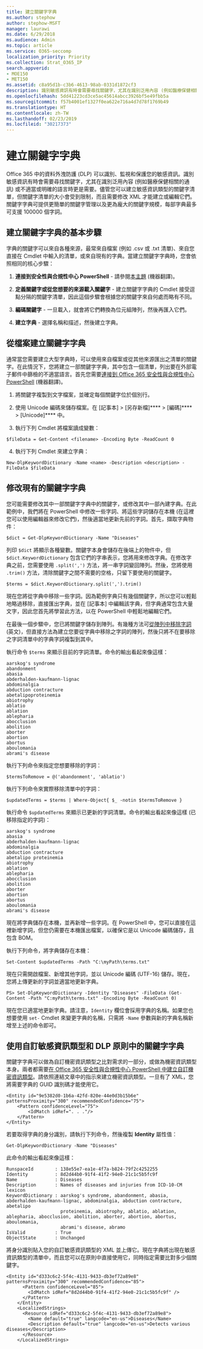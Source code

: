 ```yaml
---
title: 建立關鍵字字典
ms.author: stephow
author: stephow-MSFT
manager: laurawi
ms.date: 6/29/2018
ms.audience: Admin
ms.topic: article
ms.service: O365-seccomp
localization_priority: Priority
ms.collection: Strat_O365_IP
search.appverid:
- MOE150
- MET150
ms.assetid: c8a95d1b-c3b6-4613-98ab-0331d1872cf3
description: 識別敏感資訊有時會需要尋找關鍵字，尤其在識別泛用內容 (例如醫療保健相關的通訊) 或不適當或明確的語言時更是需要。儘管您可以建立敏感資訊類型的關鍵字清單，但關鍵字清單的大小會受到限制，而且需要修改 XML 才能建立或編輯它們。關鍵字字典可提供更簡單的關鍵字管理以及更為龐大的關鍵字規模，每部字典最多可支援 100,000 個字詞。
ms.openlocfilehash: 5dd41223cd3ce5ac45614abcc3926bf5e49fbb5a
ms.sourcegitcommit: f57b4001ef1327f0ea622e716a4d7d78f1769b49
ms.translationtype: HT
ms.contentlocale: zh-TW
ms.lasthandoff: 02/23/2019
ms.locfileid: "30217373"
---
```

# <a name="create-a-keyword-dictionary"></a>建立關鍵字字典

Office 365 中的資料外洩防護 (DLP) 可以識別、監視和保護您的敏感資訊。識別敏感資訊有時會需要尋找關鍵字，尤其在識別泛用內容 (例如醫療保健相關的通訊) 或不適當或明確的語言時更是需要。儘管您可以建立敏感資訊類型的關鍵字清單，但關鍵字清單的大小會受到限制，而且需要修改 XML 才能建立或編輯它們。關鍵字字典可提供更簡單的關鍵字管理以及更為龐大的關鍵字規模，每部字典最多可支援 100000 個字詞。
  
## <a name="basic-steps-to-creating-a-keyword-dictionary"></a>建立關鍵字字典的基本步驟

字典的關鍵字可以來自各種來源，最常來自檔案 (例如 .csv 或 .txt 清單)、來自您直接在 Cmdlet 中輸入的清單，或來自現有的字典。當建立關鍵字字典時，您會依照相同的核心步驟：
  
1. **連接到安全性與合規性中心 PowerShell** - 請參閱[本主題](https://docs.microsoft.com/zh-TW/powershell/exchange/office-365-scc/connect-to-scc-powershell/connect-to-scc-powershell) (機器翻譯)。
    
2. **定義關鍵字或從您想要的來源載入關鍵字** - 建立關鍵字字典的 Cmdlet 接受逗點分隔的關鍵字清單，因此這個步驟會根據您的關鍵字來自何處而略有不同。 
    
3. **編碼關鍵字** - 一旦載入，就會將它們轉換為位元組陣列，然後再匯入它們。 
    
4. **建立字典** - 選擇名稱和描述，然後建立字典。 
    
## <a name="create-a-keyword-dictionary-from-a-file"></a>從檔案建立關鍵字字典

通常當您需要建立大型字典時，可以使用來自檔案或從其他來源匯出之清單的關鍵字。在此情況下，您將建立一部關鍵字字典，其中包含一個清單，列出要在外部電子郵件中篩檢的不適當語言。首先您需要[連接到 Office 365 安全性與合規性中心 PowerShell](https://docs.microsoft.com/zh-TW/powershell/exchange/office-365-scc/connect-to-scc-powershell/connect-to-scc-powershell) (機器翻譯)。
  
1. 將關鍵字複製到文字檔案，並確定每個關鍵字位於個別行。
    
2. 使用 Unicode 編碼來儲存檔案。在 [記事本] \> [另存新檔]**** \> [編碼]**** \> [Unicode]**** 中。
    
3. 執行下列 Cmdlet 將檔案讀成變數：
    
  ```
  $fileData = Get-Content <filename> -Encoding Byte -ReadCount 0
  ```

4. 執行下列 Cmdlet 來建立字典：
    
  ```
  New-DlpKeywordDictionary -Name <name> -Description <description> -FileData $fileData
  ```

## <a name="modifying-an-existing-keyword-dictionary"></a>修改現有的關鍵字字典

您可能需要修改其中一部關鍵字字典中的關鍵字，或修改其中一部內建字典。在此範例中，我們將在 PowerShell 中修改一些字詞、將這些字詞儲存在本機 (在這裡您可以使用編輯器來修改它們)，然後適當地更新先前的字詞。首先，擷取字典物件：
  
```
$dict = Get-DlpKeywordDictionary -Name "Diseases"
```

列印 `$dict` 將顯示各種變數。關鍵字本身會儲存在後端上的物件中，但 `$dict.KeywordDictionary` 包含它們的字串表示，您將用來修改字典。在修改字典之前，您需要使用 `.split(',')` 方法，將一串字詞變回陣列。然後，您將使用 `.trim()` 方法，清除關鍵字之間不需要的空格，只留下要使用的關鍵字。 
  
```
$terms = $dict.KeywordDictionary.split(',').trim()
```

現在您將從字典中移除一些字詞。因為範例字典只有幾個關鍵字，所以您可以輕鬆地略過移除，直接匯出字典，並在 [記事本] 中編輯該字典，但字典通常包含大量文字，因此您首先將學習此方法，以在 PowerShell 中輕鬆地編輯它們。
  
在最後一個步驟中，您已將關鍵字儲存到陣列。有幾種方法可[從陣列中移除字詞](https://go.microsoft.com/fwlink/p/?linkid=852620) (英文)，但直接方法為建立您要從字典中移除之字詞的陣列，然後只將不在要移除之字詞清單中的字典字詞複製到其中。
  
執行命令 `$terms` 來顯示目前的字詞清單。命令的輸出看起來像這樣： 
  
```
aarskog's syndrome
abandonment
abasia
abderhalden-kaufmann-lignac
abdominalgia
abduction contracture
abetalipoproteinemia
abiotrophy
ablatio
ablation
ablepharia
abocclusion
abolition
aborter
abortion
abortus
aboulomania
abrami's disease
```

執行下列命令來指定您想要移除的字詞：
  
```
$termsToRemove = @('abandonment', 'ablatio')
```

執行下列命令來實際移除清單中的字詞：
  
```
$updatedTerms = $terms | Where-Object{ $_ -notin $termsToRemove }
```

執行命令 `$updatedTerms` 來顯示已更新的字詞清單。命令的輸出看起來像這樣 (已移除指定的字詞)： 
  
```
aarskog's syndrome
abasia
abderhalden-kaufmann-lignac
abdominalgia
abduction contracture
abetalipo proteinemia
abiotrophy
ablation
ablepharia
abocclusion
abolition
aborter
abortion
abortus
aboulomania
abrami's disease
```

現在將字典儲存在本機，並再新增一些字詞。在 PowerShell 中，您可以直接在這裡新增字詞，但您仍需要在本機匯出檔案，以確保它是以 Unicode 編碼儲存，且包含 BOM。
  
執行下列命令，將字典儲存在本機：
  
```
Set-Content $updatedTerms -Path "C:\myPath\terms.txt"
```

現在只需開啟檔案、新增其他字詞，並以 Unicode 編碼 (UTF-16) 儲存。現在，您將上傳更新的字詞並適當地更新字典。
  
```
PS> Set-DlpKeywordDictionary -Identity "Diseases" -FileData (Get-Content -Path "C:myPath\terms.txt" -Encoding Byte -ReadCount 0)
```

現在您已適當地更新字典。請注意，`Identity` 欄位會採用字典的名稱。如果您也想要使用 `set-` Cmdlet 來變更字典的名稱，只需將 `-Name` 參數與新的字典名稱新增至上述的命令即可。 
  
## <a name="using-keyword-dictionaries-in-custom-sensitive-information-types-and-dlp-policies"></a>使用自訂敏感資訊類型和 DLP 原則中的關鍵字字典

關鍵字字典可以做為自訂機密資訊類型之比對需求的一部分，或做為機密資訊類型本身。兩者都需要[在 Office 365 安全性與合規性中心 PowerShell 中建立自訂機密資訊類型](create-a-custom-sensitive-information-type-in-scc-powershell.md)。請依照連結文章中的指示來建立機密資訊類型。一旦有了 XML，您將需要字典的 GUID 識別碼才能使用它。
  
```
<Entity id="9e5382d0-1b6a-42fd-820e-44e0d3b15b6e" patternsProximity="300" recommendedConfidence="75">
    <Pattern confidenceLevel="75">
        <IdMatch idRef=". . ."/>
    </Pattern>
</Entity>
```

若要取得字典的身分識別，請執行下列命令，然後複製 **Identity** 屬性值： 
  
```
Get-DlpKeywordDictionary -Name "Diseases"
```

此命令的輸出看起來像這樣：
  
```
RunspaceId        : 138e55e7-ea1e-4f7a-b824-79f2c4252255
Identity          : 8d2d44b0-91f4-41f2-94e0-21c1c5b5fc9f
Name              : Diseases
Description       : Names of diseases and injuries from ICD-10-CM lexicon
KeywordDictionary : aarskog's syndrome, abandonment, abasia, abderhalden-kaufmann-lignac, abdominalgia, abduction contracture, abetalipo
                    proteinemia, abiotrophy, ablatio, ablation, ablepharia, abocclusion, abolition, aborter, abortion, abortus, aboulomania,
                    abrami's disease, abramo
IsValid           : True
ObjectState       : Unchanged
```

將身分識別貼入您的自訂敏感資訊類型的 XML 並上傳它。現在字典將出現在敏感資訊類型的清單中，而且您可以在原則中直接使用它，同時指定需要比對多少個關鍵字。
  
```
<Entity id="d333c6c2-5f4c-4131-9433-db3ef72a89e8" patternsProximity="300" recommendedConfidence="85">
      <Pattern confidenceLevel="85">
        <IdMatch idRef="8d2d44b0-91f4-41f2-94e0-21c1c5b5fc9f" />
      </Pattern>
    </Entity>
    <LocalizedStrings>
      <Resource idRef="d333c6c2-5f4c-4131-9433-db3ef72a89e8">
        <Name default="true" langcode="en-us">Diseases</Name>
        <Description default="true" langcode="en-us">Detects various diseases</Description>
      </Resource>
    </LocalizedStrings>
```


